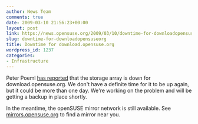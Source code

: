 ```yaml
---
author: News Team
comments: true
date: 2009-03-10 21:56:23+00:00
layout: post
link: https://news.opensuse.org/2009/03/10/downtime-for-downloadopensuseorg/
slug: downtime-for-downloadopensuseorg
title: Downtime for download.opensuse.org
wordpress_id: 1237
categories:
- Infrastructure
---
```


Peter Poeml [has reported](http://lists.opensuse.org/opensuse-announce/2009-03/msg00008.html) that the storage array is down for download.opensuse.org. We don't have a definite time for it to be up again, but it could be more than one day. We're working on the problem and will be getting a backup in place shortly.

In the meantime, the openSUSE mirror network is still available. See [mirrors.opensuse.org](http://mirrors.opensuse.org/) to find a mirror near you.
